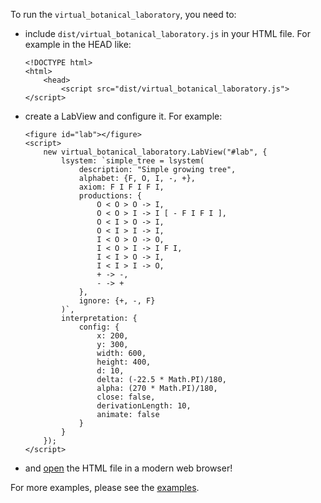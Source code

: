 To run the `virtual_botanical_laboratory`, you need to:

-   include `dist/virtual_botanical_laboratory.js` in your HTML file. For
    example in the HEAD like:

    ```{.html}
    <!DOCTYPE html>
    <html>
        <head>
            <script src="dist/virtual_botanical_laboratory.js"></script>
    ```
-   create a LabView and configure it. For example:
    
    ```{.html}
    <figure id="lab"></figure>
    <script>
        new virtual_botanical_laboratory.LabView("#lab", {
            lsystem: `simple_tree = lsystem(
                description: "Simple growing tree",
                alphabet: {F, O, I, -, +},
                axiom: F I F I F I,
                productions: {
                    O < O > O -> I,
                    O < O > I -> I [ - F I F I ],
                    O < I > O -> I,
                    O < I > I -> I,
                    I < O > O -> O,
                    I < O > I -> I F I,
                    I < I > O -> I,
                    I < I > I -> O,
                    + -> -,
                    - -> +
                },
                ignore: {+, -, F}
            )`,
            interpretation: {
                config: {
                    x: 200,
                    y: 300,
                    width: 600,
                    height: 400,
                    d: 10,
                    delta: (-22.5 * Math.PI)/180,
                    alpha: (270 * Math.PI)/180,
                    close: false,
                    derivationLength: 10,
                    animate: false
                }
            }
        });
    </script>
    ```
-   and
    [open](https://heerdebeer.org/Software/virtual_botanical_laboratory/examples/example-labview.html) the HTML file in a modern web browser!

For more examples, please see the
[examples](https://heerdebeer.org/Software/virtual_botanical_laboratory/#reading).
